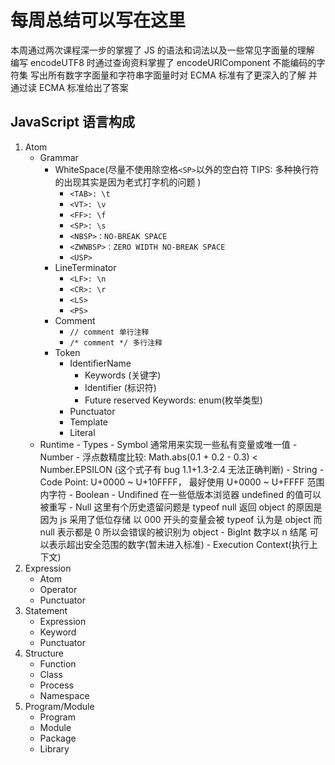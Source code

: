 # 每周总结可以写在这里

本周通过两次课程深一步的掌握了 JS 的语法和词法以及一些常见字面量的理解
编写 encodeUTF8 时通过查询资料掌握了 encodeURIComponent 不能编码的字符集
写出所有数字字面量和字符串字面量时对 ECMA 标准有了更深入的了解 并通过读 ECMA 标准给出了答案

## JavaScript 语言构成

1. Atom
   - Grammar
     - WhiteSpace(尽量不使用除空格`<SP>`以外的空白符 TIPS: 多种换行符的出现其实是因为老式打字机的问题 )
       - `<TAB>: \t`
       - `<VT>: \v`
       - `<FF>: \f`
       - `<SP>: \s`
       - `<NBSP>：NO-BREAK SPACE`
       - `<ZWNBSP>：ZERO WIDTH NO-BREAK SPACE`
       - `<USP>`
     - LineTerminator
       - `<LF>: \n`
       - `<CR>: \r`
       - `<LS>`
       - `<PS>`
     - Comment
       - `// comment 单行注释`
       - `/* comment */ 多行注释`
     - Token
       - IdentifierName
         - Keywords (关键字)
         - Identifier (标识符)
         - Future reserved Keywords: enum(枚举类型)
       - Punctuator
       - Template
       - Literal
   - Runtime - Types - Symbol 通常用来实现一些私有变量或唯一值 - Number - 浮点数精度比较: Math.abs(0.1 + 0.2 - 0.3) < Number.EPSILON
     (这个式子有 bug 1.1+1.3-2.4 无法正确判断) - String - Code Point: U+0000 ~ U+10FFFF， 最好使用 U+0000 ~ U+FFFF 范围内字符 - Boolean - Undifined 在一些低版本浏览器 undefined 的值可以被重写 - Null 这里有个历史遗留问题是 typeof null 返回 object 的原因是因为 js 采用了低位存储 以 000 开头的变量会被 typeof 认为是 object 而 null 表示都是 0 所以会错误的被识别为 object - BigInt 数字以 n 结尾 可以表示超出安全范围的数字(暂未进入标准) - Execution Context(执行上下文)
2. Expression
   - Atom
   - Operator
   - Punctuator
3. Statement
   - Expression
   - Keyword
   - Punctuator
4. Structure
   - Function
   - Class
   - Process
   - Namespace
5. Program/Module
   - Program
   - Module
   - Package
   - Library
